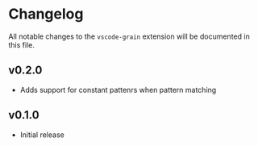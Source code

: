 # Changelog
All notable changes to the `vscode-grain` extension will be documented in this file.

## v0.2.0
- Adds support for constant pattenrs when pattern matching

## v0.1.0
- Initial release